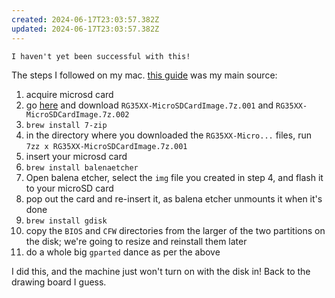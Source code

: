 ```yaml
---
created: 2024-06-17T23:03:57.382Z
updated: 2024-06-17T23:03:57.382Z
---
```

```warning
I haven't yet been successful with this!
```

The steps I followed on my mac. [this guide](https://github.com/skyzyx/rg35xx-garlicos-macos-instructions/blob/main/docs/installing-garlicos-single-card.en_us.md) was my main source:

1. acquire microsd card
2. go [here](https://www.patreon.com/posts/garlicos-for-76561333) and download `RG35XX-MicroSDCardImage.7z.001` and `RG35XX-MicroSDCardImage.7z.002`
3. `brew install 7-zip`
4. in the directory where you downloaded the `RG35XX-Micro...` files, run `7zz x RG35XX-MicroSDCardImage.7z.001`
5. insert your microsd card
6. `brew install balenaetcher`
7. Open balena etcher, select the `img` file you created in step 4, and flash it to your microSD card
8. pop out the card and re-insert it, as balena etcher unmounts it when it's done
9. `brew install gdisk`
10. copy the `BIOS` and `CFW` directories from the larger of the two partitions on the disk; we're going to resize and reinstall them later
11. do a whole big `gparted` dance as per the above

I did this, and the machine just won't turn on with the disk in! Back to the drawing board I guess.